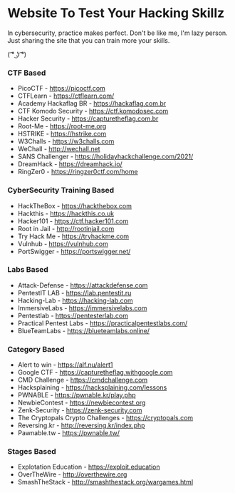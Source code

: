 # Website To Test Your Hacking Skillz
In cybersecurity, practice makes perfect. Don't be like me, I'm lazy person. Just sharing the site that you can train more your skills.

( ͡° ͜ʖ ͡°)

### CTF Based
- PicoCTF - https://picoctf.com
- CTFLearn - https://ctflearn.com/
- Academy Hackaflag BR - https://hackaflag.com.br
- CTF Komodo Security - https://ctf.komodosec.com
- Hacker Security - https://capturetheflag.com.br
- Root-Me - https://root-me.org
- HSTRIKE - https://hstrike.com
- W3Challs - https://w3challs.com
- WeChall - http://wechall.net
- SANS Challenger - https://holidayhackchallenge.com/2021/
- DreamHack - https://dreamhack.io/
- RingZer0 - https://ringzer0ctf.com/home

### CyberSecurity Training Based
- HackTheBox - https://hackthebox.com
- Hackthis - https://hackthis.co.uk
- Hacker101 - https://ctf.hacker101.com
- Root in Jail - http://rootinjail.com
- Try Hack Me - https://tryhackme.com
- Vulnhub - https://vulnhub.com
- PortSwigger - https://portswigger.net/

### Labs Based
- Attack-Defense - https://attackdefense.com
- PentestIT LAB - https://lab.pentestit.ru
- Hacking-Lab - https://hacking-lab.com
- ImmersiveLabs - https://immersivelabs.com
- Pentestlab - https://pentesterlab.com
- Practical Pentest Labs - https://practicalpentestlabs.com/
- BlueTeamLabs - https://blueteamlabs.online/

### Category Based
- Alert to win - https://alf.nu/alert1
- Google CTF - https://capturetheflag.withgoogle.com
- CMD Challenge - https://cmdchallenge.com
- Hacksplaining - https://hacksplaining.com/lessons
- PWNABLE - https://pwnable.kr/play.php
- NewbieContest - https://newbiecontest.org
- Zenk-Security - https://zenk-security.com
- The Cryptopals Crypto Challenges - https://cryptopals.com
- Reversing.kr - http://reversing.kr/index.php
- Pawnable.tw - https://pwnable.tw/

### Stages Based
- Explotation Education - https://exploit.education
- OverTheWire - http://overthewire.org
- SmashTheStack - http://smashthestack.org/wargames.html
